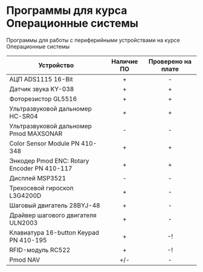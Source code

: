 # Программы для курса Операционные системы

Программы для работы с периферийными устройствами на курсе Операционные системы

| Устройство  | Наличие  ПО | Проверено на плате |
| ------------- | :---: | :---: |
| АЦП ADS1115 16-Bit | + | - |
| Датчик звука KY-038  | + | + |
| Фоторезистор GL5516  | + | + |
| Ультразвуковой дальномер HC-SR04  | + | + |
| Ультразвуковой дальномер Pmod MAXSONAR  | - | - |
| Color Sensor Module PN 410-348  | + | + |
| Энкодер Pmod ENC: Rotary Encoder PN 410-117  | + | + |
| Дисплей MSP3521  | - | - |
| Трехосевой гироскоп L3G4200D  | + | - |
| Шаговый двигатель 28BYJ-48  | + | - |
| Драйвер шагового двигателя ULN2003  | + | - |
| Клавиатура 16-button Keypad PN 410-195  | + | -! |
| RFID-модуль RC522  | + | -! |
| Pmod NAV  | +/- | - |